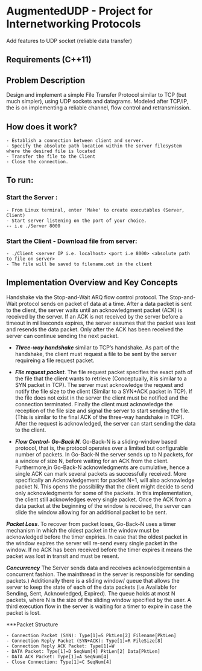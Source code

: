 # AugmentedUDP - Project for Internetworking Protocols
Add features to UDP socket (reliable data transfer)

## Requirements (C++11)

## Problem Description
Design and implement a simple File Transfer Protocol similar to TCP (but much simpler), using UDP sockets and datagrams. Modeled after TCP/IP, the is on implementing a reliable channel, flow control and retransmission.

## How does it work?

```
- Establish a connection between client and server.
- Specify the absolute path location within the server filesystem where the desired file is located
- Transfer the file to the Client
- Close the connection.
```

## To run:
### Start the Server :
```
- From Linux terminal, enter 'Make' to create executables (Server, Client)
- Start server listening on the port of your choice.
-- i.e ./Server 8000
```
### Start the Client - Download file from server:
```
- ./Client <server IP i.e. localhost> <port i.e 8000> <absolute path to file on server>
- The file will be saved to filename.out in the client
```
## Implementation Overview and Key Concepts
Handshake via the Stop-and-Wait ARQ flow control protocol. The Stop-and-Wait protocol sends on packet of data at a time. After a data packet is sent to the client, the server waits until an acknowledgment packet (ACK) is received by the server. If an ACK is not received by the server before a timeout in milliseconds expires, the server assumes that the packet was lost and resends the data packet. Only after the ACK has been received the server can continue sending the next packet. 

- ***Three-way handshake*** similar to TCP’s handshake. As part of the handshake, the client must request a file to be sent by the server requireing a file request packet. 

- ***File request packet***. The file request packet specifies the exact path of the file that the client wants to retrieve (Conceptually, it is similar to a SYN packet in TCP). The server must acknowledge the request and notify the file size to the client (Similar to a SYN+ACK packet in TCP). If the file does not exist in the server the client must be notified and the connection terminated. Finally the client must acknowledge the reception of the file size and signal the server to start sending the file. (This is similar to the final ACK of the three-way handshake in TCP). After the request is acknowledged, the server can start sending the data to the client.

- ***Flow Control- Go-Back N***. Go-Back-N is a sliding-window based protocol, that is, the protocol operates over a limited but configurable number of packets. In Go-Back-N the server sends up to N packets, for a window of size N, before waiting for an ACK from the client. Furthermore,in Go-Back-N acknowledgments are cumulative, hence a single ACK can mark several packets as successfully received. More specifically an Acknowledgement for packet N+1, will also acknowledge packet N.  This opens the possibility that the client might decide to send only acknowledgments for some of the packets. In this implementation, the client still acknowledges every single packet. Once the ACK from a data packet at the beginning of the window is received, the server can slide the window allowing for an additional packet to be sent. 

***Packet Loss***. To recover from packet loses, Go-Back-N uses a timer mechanism in which the oldest packet in the window must be acknowledged before the timer expiries. In case that the oldest packet in the window expires the server will re-send every single packet in the window. If no ACK has been received before the timer expires it means the packet was lost in transit and must be resent.

***Concurrency*** The Server sends data and receives acknowledgementsin a concurrent fashion. The mainthread in the server is responsible for sending packets.) Additionally there is a sliding window/ queue that allows the server to keep the state of each of the data packets (i.e.Available for Sending, Sent, Acknowledged, Expired). The queue holds at most N packets, where N is the size of the sliding window specified by the user. A third execution flow in the server is waiting for a timer to expire in case the packet is lost.

***Packet Structure
```
- Connection Packet (SYN): Type[1]=S PktLen[2] Filename[PktLen]
- Connection Reply Packet (SYN+ACK): Type[1]=R FileSize[8]
- Connection Reply ACK Packet: Type[1]=W
- DATA Packet: Type[1]=D SeqNum[4] PktLen[2] Data[PktLen]
- DATA ACK Packet: Type[1]=A SeqNum[4]
- Close Connection: Type[1]=C SeqNum[4]
